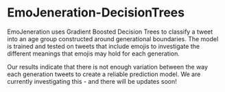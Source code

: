 # EmoJeneration-DecisionTrees
EmoJeneration uses Gradient Boosted Decision Trees to classify a tweet into an age group constructed around generational boundaries. The model is trained and tested on tweets that include emojis to investigate the different meanings that emojis may hold for each generation. 

Our results indicate that there is not enough variation between the way each generation tweets to create a reliable prediction model. We are currently investigating this - and there will be updates soon!
